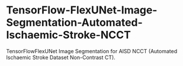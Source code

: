 # TensorFlow-FlexUNet-Image-Segmentation-Automated-Ischaemic-Stroke-NCCT
TensorFlowFlexUNet Image Segmentation for AISD NCCT (Automated Ischaemic Stroke Dataset Non-Contrast CT).
